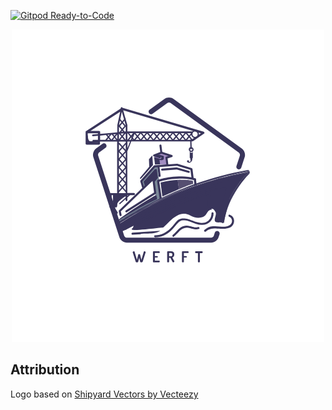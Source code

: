 [![Gitpod Ready-to-Code](https://img.shields.io/badge/Gitpod-Ready--to--Code-blue?logo=gitpod)](https://gitpod.io/#https://github.com/32leaves/werft) 

<center><img src="logo.png"></center>

## Attribution

Logo based on [Shipyard Vectors by Vecteezy](https://www.vecteezy.com/free-vector/shipyard)